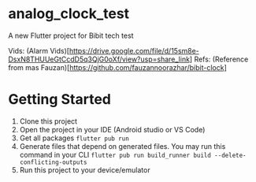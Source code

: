 # analog_clock_test

A new Flutter project for Bibit tech test

Vids: (Alarm Vids)[https://drive.google.com/file/d/15sm8e-DsxN8THUUeGtCcdD5q3QjG0oXf/view?usp=share_link]
Refs: (Reference from mas Fauzan)[https://github.com/fauzannoorazhar/bibit-clock]

# Getting Started

1. Clone this project
2. Open the project in your IDE (Android studio or VS Code)
3. Get all packages `flutter pub run`
4. Generate files that depend on generated files. You may run this command in your CLI `flutter pub run build_runner build --delete-conflicting-outputs`
5. Run this project to your device/emulator
